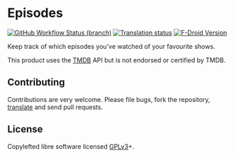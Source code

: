 # Episodes
[![GitHub Workflow Status (branch)](https://img.shields.io/github/actions/workflow/status/red-coracle/episodes/android.yml?branch=master&style=flat-square)](https://github.com/red-coracle/episodes/actions/workflows/android.yml)
[![Translation status](https://img.shields.io/weblate/progress/episodes?style=flat-square)](https://hosted.weblate.org/engage/episodes/)
[![F-Droid Version](https://img.shields.io/f-droid/v/com.redcoracle.episodes?style=flat-square&color=%235183C0)](https://f-droid.org/en/packages/com.redcoracle.episodes)

Keep track of which episodes you've watched of your favourite shows.

This product uses the [TMDB](https://www.themoviedb.org) API but is not endorsed or certified by TMDB.

## Contributing

Contributions are very welcome. Please file bugs, fork the repository, [translate](https://hosted.weblate.org/projects/episodes/) and send pull requests.

## License

Copylefted libre software licensed [GPLv3](http://www.gnu.org/licenses/gpl-3.0.txt)+.

